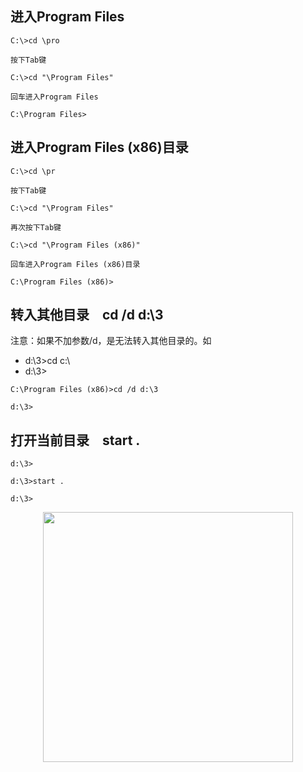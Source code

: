## 进入Program Files

```
C:\>cd \pro

按下Tab键

C:\>cd "\Program Files"

回车进入Program Files

C:\Program Files>

```

## 进入Program Files (x86)目录

```
C:\>cd \pr

按下Tab键

C:\>cd "\Program Files"

再次按下Tab键

C:\>cd "\Program Files (x86)"

回车进入Program Files (x86)目录

C:\Program Files (x86)>

```

## 转入其他目录　cd /d d:\3

注意：如果不加参数/d，是无法转入其他目录的。如
- d:\3>cd c:\
- d:\3>

```
C:\Program Files (x86)>cd /d d:\3

d:\3>

```

## 打开当前目录　start .

```
d:\3>

d:\3>start .

d:\3>

```

<p align="center"><img src="https://cdn.jsdelivr.net/gh/zb9678/img@main/up1/12.10:15:41:15.png" style="width:400px;"></p>
